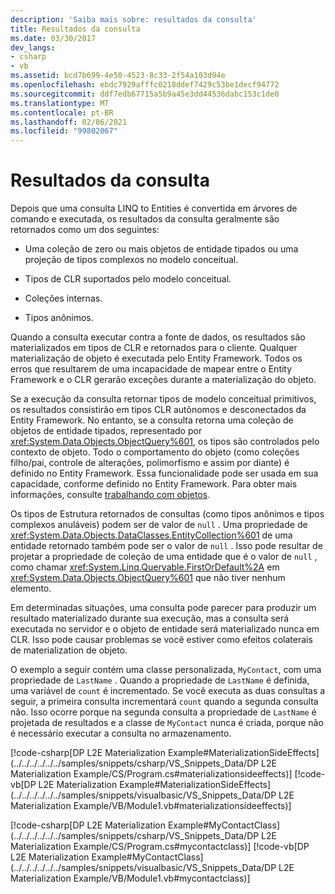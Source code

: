 ```yaml
---
description: 'Saiba mais sobre: resultados da consulta'
title: Resultados da consulta
ms.date: 03/30/2017
dev_langs:
- csharp
- vb
ms.assetid: bcd7b699-4e50-4523-8c33-2f54a103d94e
ms.openlocfilehash: ebdc7929afffc0218ddef7429c53be1decf94772
ms.sourcegitcommit: ddf7edb67715a5b9a45e3dd44536dabc153c1de0
ms.translationtype: MT
ms.contentlocale: pt-BR
ms.lasthandoff: 02/06/2021
ms.locfileid: "99802067"
---
```

# <a name="query-results"></a>Resultados da consulta

Depois que uma consulta LINQ to Entities é convertida em árvores de comando e executada, os resultados da consulta geralmente são retornados como um dos seguintes:  
  
- Uma coleção de zero ou mais objetos de entidade tipados ou uma projeção de tipos complexos no modelo conceitual.  
  
- Tipos de CLR suportados pelo modelo conceitual.  
  
- Coleções internas.  
  
- Tipos anônimos.  
  
 Quando a consulta executar contra a fonte de dados, os resultados são materializados em tipos de CLR e retornados para o cliente. Qualquer materialização de objeto é executada pelo Entity Framework. Todos os erros que resultarem de uma incapacidade de mapear entre o Entity Framework e o CLR gerarão exceções durante a materialização do objeto.
  
 Se a execução da consulta retornar tipos de modelo conceitual primitivos, os resultados consistirão em tipos CLR autônomos e desconectados da Entity Framework. No entanto, se a consulta retorna uma coleção de objetos de entidade tipados, representado por <xref:System.Data.Objects.ObjectQuery%601>, os tipos são controlados pelo contexto de objeto. Todo o comportamento do objeto (como coleções filho/pai, controle de alterações, polimorfismo e assim por diante) é definido no Entity Framework. Essa funcionalidade pode ser usada em sua capacidade, conforme definido no Entity Framework. Para obter mais informações, consulte [trabalhando com objetos](../working-with-objects.md).
  
 Os tipos de Estrutura retornados de consultas (como tipos anônimos e tipos complexos anuláveis) podem ser de valor de `null` . Uma propriedade de <xref:System.Data.Objects.DataClasses.EntityCollection%601> de uma entidade retornado também pode ser o valor de `null` . Isso pode resultar de projetar a propriedade de coleção de uma entidade que é o valor de `null` , como chamar <xref:System.Linq.Queryable.FirstOrDefault%2A> em <xref:System.Data.Objects.ObjectQuery%601> que não tiver nenhum elemento.  
  
 Em determinadas situações, uma consulta pode parecer para produzir um resultado materializado durante sua execução, mas a consulta será executada no servidor e o objeto de entidade será materializado nunca em CLR. Isso pode causar problemas se você estiver como efeitos colaterais de materialization de objeto.  
  
 O exemplo a seguir contém uma classe personalizada, `MyContact`, com uma propriedade de `LastName` . Quando a propriedade de `LastName` é definida, uma variável de `count` é incrementado. Se você executa as duas consultas a seguir, a primeira consulta incrementará `count` quando a segunda consulta não. Isso ocorre porque na segunda consulta a propriedade de `LastName` é projetada de resultados e a classe de `MyContact` nunca é criada, porque não é necessário executar a consulta no armazenamento.  
  
 [!code-csharp[DP L2E Materialization Example#MaterializationSideEffects](../../../../../../samples/snippets/csharp/VS_Snippets_Data/DP L2E Materialization Example/CS/Program.cs#materializationsideeffects)]
 [!code-vb[DP L2E Materialization Example#MaterializationSideEffects](../../../../../../samples/snippets/visualbasic/VS_Snippets_Data/DP L2E Materialization Example/VB/Module1.vb#materializationsideeffects)]  
  
 [!code-csharp[DP L2E Materialization Example#MyContactClass](../../../../../../samples/snippets/csharp/VS_Snippets_Data/DP L2E Materialization Example/CS/Program.cs#mycontactclass)]
 [!code-vb[DP L2E Materialization Example#MyContactClass](../../../../../../samples/snippets/visualbasic/VS_Snippets_Data/DP L2E Materialization Example/VB/Module1.vb#mycontactclass)]
